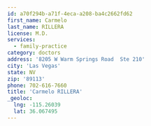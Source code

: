 ```yaml
---
id: a70f294b-a71f-4eca-a208-ba4c2662fd62
first_name: Carmelo
last_name: RILLERA
license: M.D.
services:
  - family-practice
category: doctors
address: '8205 W Warm Springs Road  Ste 210'
city: 'Las Vegas'
state: NV
zip: '89113'
phone: 702-616-7660
title: 'Carmelo RILLERA'
_geoloc:
  lng: -115.26039
  lat: 36.067495
---
```

